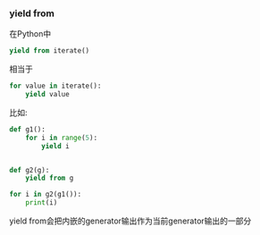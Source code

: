 ### yield from

在Python中

``` python
yield from iterate()
```

相当于

``` python
for value in iterate():
    yield value
```

比如:

``` python
def g1():
    for i in range(5):
        yield i


def g2(g):
    yield from g

for i in g2(g1()):
    print(i)
```

yield from会把内嵌的generator输出作为当前generator输出的一部分
